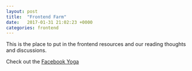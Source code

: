 ```yaml
---
layout: post
title:  "Frontend Farm"
date:   2017-01-31 21:02:23 +0000
categories: frontend
---
```

This is the place to put in the frontend resources and our reading thoughts and discussions.

Check out the [Facebook Yoga][facebook-yoga-github]

[facebook-yoga-github]: https://facebook.github.io/yoga/
